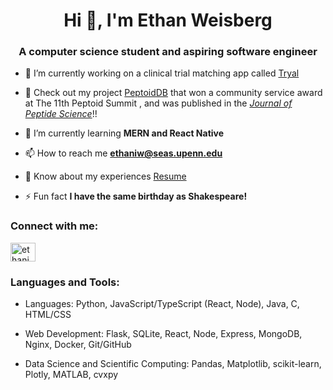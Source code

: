 <h1 align="center">Hi 👋, I'm Ethan Weisberg</h1>
<h3 align="center">A computer science student and aspiring software engineer</h3>

- 🔭 I’m currently working on a clinical trial matching app called [Tryal](https://github.com/etweisberg/tryal-s2023)

- 🎉 Check out my project [PeptoidDB](https://databank.peptoids.org/) that won a community service award at The 11th Peptoid Summit , and was published in the [_Journal of Peptide Science_](https://doi.org/10.1002/pep2.24307)!!
 
- 🌱 I’m currently learning **MERN and React Native**

- 📫 How to reach me **ethaniw@seas.upenn.edu**

- 📄 Know about my experiences [Resume](https://penno365-my.sharepoint.com/:b:/g/personal/ethaniw_upenn_edu/EWudzQrTtgREkagXGdoMyRgBp-P86VuUJgv7Mbfx4ilk7w?e=18EXe4)

- ⚡ Fun fact **I have the same birthday as Shakespeare!**

<h3 align="left">Connect with me:</h3>
<p align="left">
<a href="https://linkedin.com/in/ethaniweisberg" target="blank"><img align="center" src="https://raw.githubusercontent.com/rahuldkjain/github-profile-readme-generator/master/src/images/icons/Social/linked-in-alt.svg" alt="ethaniweisberg" height="30" width="40" /></a>
</p>

<h3 align="left">Languages and Tools:</h3>

- Languages: Python, JavaScript/TypeScript (React, Node), Java, C, HTML/CSS


- Web Development: Flask, SQLite, React, Node, Express, MongoDB, Nginx, Docker, Git/GitHub


- Data Science and Scientific Computing: Pandas, Matplotlib, scikit-learn, Plotly, MATLAB, cvxpy
